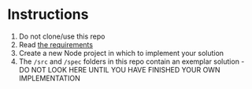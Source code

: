 # Instructions
1. Do not clone/use this repo
2. Read [the requirements](Vonage_-_The_interview_problem.pdf)
3. Create a new Node project in which to implement your solution
4. The `/src` and `/spec` folders in this repo contain an exemplar solution - DO NOT LOOK HERE UNTIL YOU HAVE FINISHED YOUR OWN IMPLEMENTATION
